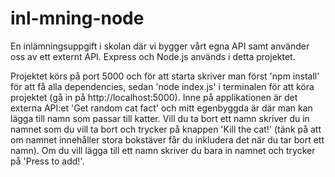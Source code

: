 # inl-mning-node

En inlämningsuppgift i skolan där vi bygger vårt egna API samt använder oss av ett externt API. Express och Node.js används i detta projektet.

Projektet körs på port 5000 och för att starta skriver man först 'npm install' för att få alla dependencies, sedan 'node index.js' i terminalen för att köra projektet (gå in på http://localhost:5000).
Inne på applikationen är det externa API:et 'Get random cat fact' och mitt egenbyggda är där man kan lägga till namn som passar till katter. Vill du ta bort ett namn skriver du in namnet som du vill ta bort och trycker på knappen 'Kill the cat!' (tänk på att om namnet innehåller stora bokstäver får du inkludera det när du tar bort ett namn). Om du vill lägga till ett namn skriver du bara in namnet och trycker på 'Press to add!'.
